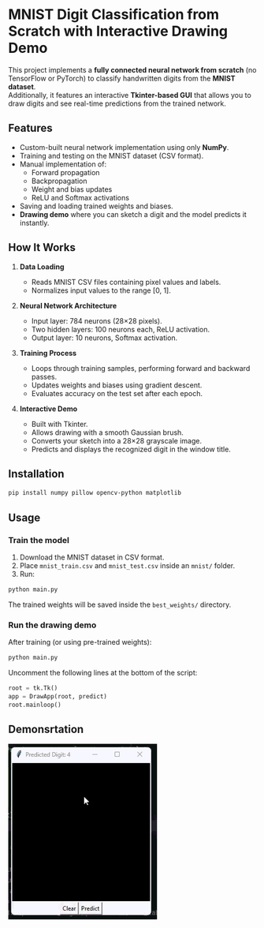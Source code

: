 # MNIST Digit Classification from Scratch with Interactive Drawing Demo

This project implements a **fully connected neural network from scratch** (no TensorFlow or PyTorch) to classify handwritten digits from the **MNIST dataset**.  
Additionally, it features an interactive **Tkinter-based GUI** that allows you to draw digits and see real-time predictions from the trained network.

## Features

- Custom-built neural network implementation using only **NumPy**.
- Training and testing on the MNIST dataset (CSV format).
- Manual implementation of:
  - Forward propagation
  - Backpropagation
  - Weight and bias updates
  - ReLU and Softmax activations
- Saving and loading trained weights and biases.
- **Drawing demo** where you can sketch a digit and the model predicts it instantly.

## How It Works

1. **Data Loading**  
   - Reads MNIST CSV files containing pixel values and labels.
   - Normalizes input values to the range [0, 1].

2. **Neural Network Architecture**  
   - Input layer: 784 neurons (28×28 pixels).
   - Two hidden layers: 100 neurons each, ReLU activation.
   - Output layer: 10 neurons, Softmax activation.

3. **Training Process**  
   - Loops through training samples, performing forward and backward passes.
   - Updates weights and biases using gradient descent.
   - Evaluates accuracy on the test set after each epoch.

4. **Interactive Demo**  
   - Built with Tkinter.
   - Allows drawing with a smooth Gaussian brush.
   - Converts your sketch into a 28×28 grayscale image.
   - Predicts and displays the recognized digit in the window title.

## Installation

```bash
pip install numpy pillow opencv-python matplotlib
```

## Usage

### Train the model
1. Download the MNIST dataset in CSV format.
2. Place `mnist_train.csv` and `mnist_test.csv` inside an `mnist/` folder.
3. Run:
```bash
python main.py
```
The trained weights will be saved inside the `best_weights/` directory.

### Run the drawing demo
After training (or using pre-trained weights):
```bash
python main.py
```
Uncomment the following lines at the bottom of the script:
```python
root = tk.Tk()
app = DrawApp(root, predict)
root.mainloop()
```

## Demonsrtation

![Example](demo.gif)


